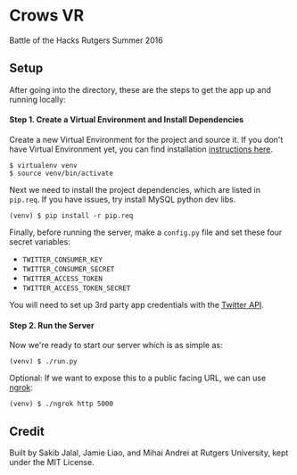 # Crows VR

Battle of the Hacks
Rutgers Summer 2016

## Setup

After going into the directory, these are the steps to get the app up and running locally:

#### Step 1. Create a Virtual Environment and Install Dependencies

Create a new Virtual Environment for the project and source it.  If you don't have Virtual Environment yet, you can find installation [instructions here](https://virtualenv.readthedocs.org/en/latest/).

```
$ virtualenv venv
$ source venv/bin/activate
```

Next we need to install the project dependencies, which are listed in `pip.req`. If you have issues, try install MySQL python dev libs.

```
(venv) $ pip install -r pip.req
```

Finally, before running the server, make a `config.py` file and set these four secret variables:
- `TWITTER_CONSUMER_KEY`
- `TWITTER_CONSUMER_SECRET`
- `TWITTER_ACCESS_TOKEN`
- `TWITTER_ACCESS_TOKEN_SECRET`

You will need to set up 3rd party app credentials with the [Twitter API](https://dev.twitter.com/rest/public).

#### Step 2. Run the Server

Now we're ready to start our server which is as simple as:

```
(venv) $ ./run.py
```

Optional: If we want to expose this to a public facing URL, we can use [ngrok](https://ngrok.com/):

```
(venv) $ ./ngrok http 5000
```

## Credit

Built by Sakib Jalal, Jamie Liao, and Mihai Andrei at Rutgers University, kept under the MIT License.
